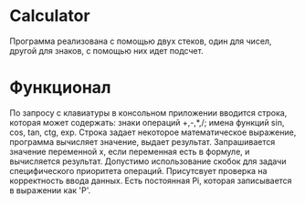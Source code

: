 #  Calculator
Программа реализована с помощью двух стеков, один для чисел, другой для знаков, с помощью них идет подсчет.
# Функционал
По запросу с клавиатуры в консольном приложении вводится строка, которая может содержать: знаки операций +,-,*,/; имена функций sin, cos, tan, ctg, exp. Строка задает некоторое математическое выражение, программа вычисляет значение, выдает результат. Запрашивается значение переменной x, если переменная есть в формуле, и вычисляется результат. Допустимо использование скобок для задачи специфического приоритета операций. Присутсвует проверка на корректность ввода данных. Есть постоянная Pi, которая записывается в выражении как 'P'.

